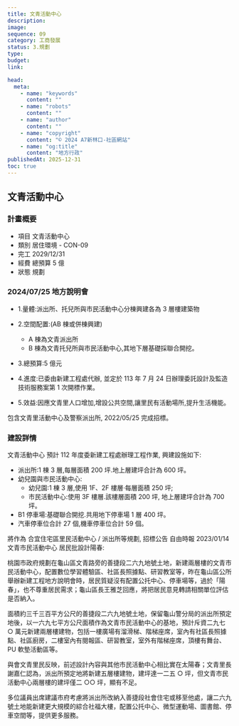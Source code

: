 ```yaml
---
title: 文青活動中心
description:
image:
sequence: 09
category: 工商發展
status: 3.規劃
type:
budget:
link:

head:
  meta:
    - name: "keywords"
      content: ""
    - name: "robots"
      content: ""
    - name: "author"
      content: ""
    - name: "copyright"
      content: "© 2024 A7新林口-社區網站"
    - name: "og:title"
      content: "地方行政"
publishedAt: 2025-12-31
toc: true
---
```


## 文青活動中心

### 計畫概要

- 項目 文青活動中心
- 類別 居住環境 - CON-09
- 完工 2029/12/31
- 經費 總預算 5 億
- 狀態 規劃

### 2024/07/25 地方說明會

- 1.量體:派出所、托兒所與市民活動中心分棟興建各為 3 層樓建築物
- 2.空間配置:(AB 棟或併棟興建)

  - A 棟為文青派出所
  - B 棟為文青托兒所與市民活動中心,其地下層基礎採聯合開挖。

- 3.總預算:5 億元
- 4.進度:已委由新建工程處代辦, 並定於 113 年 7 月 24 日辦理委託設計及監造技術服務案第 1 次開標作業。
- 5.效益:因應文青里人口增加,增設公共空間,讓里民有活動場所,提升生活機能。

包含文青里活動中心及警察派出所, 2022/05/25 完成招標。

### 建設詳情

文青活動中心
預計 112 年度委新建工程處辦理工程作業, 興建設施如下:

- 派出所:1 棟 3 層,每層面積 200 坪.地上層建坪合計為 600 坪。
- 幼兒園與市民活動中心:
  - 幼兒園:1 棟 3 層,使用 1F、2F 樓層·每層面積 250 坪;
  - 市民活動中心:使用 3F 樓層.該樓層面積 200 坪, 地上層建坪合計為 700 坪。
- B1 停車場:基礎聯合開挖.共用地下停車場 1 層 400 坪。
- 汽車停車位合計 27 個,機車停車位合計 59 個。

將作為 合宜住宅區里民活動中心 / 派出所等規劃, 招標公告
自由時報 2023/01/14 文青市民活動中心 居民批設計陽春:

桃園市政府規劃在龜山區文青路旁的善捷段二六九地號土地，新建兩層樓的文青市民活動中心，配置數位學習體驗區、社區長照據點、研習教室等，昨在龜山區公所舉辦新建工程地方說明會時，居民質疑沒有配置公托中心、停車場等，過於「陽春」，也不尊重居民需求；龜山區長王雅芝回應，將把居民意見轉請相關單位評估是否納入。

面積約三千三百平方公尺的善捷段二六九地號土地，保留龜山警分局的派出所預定地後，以一六九七平方公尺面積作為文青市民活動中心的基地，預計斥資二九七 ○ 萬元新建兩層樓建物，包括一樓廣場有溜滑梯、階梯座席，室內有社區長照據點、社區廚房，二樓室內有閱報區、研習教室，室外有階梯座席，頂樓有舞台、PU 軟墊活動區等。

與會文青里民反映，前述設計內容與其他市民活動中心相比實在太陽春；文青里長謝嘉仁認為，派出所預定地將新建五層樓建物，建坪達一二五 ○ 坪，但文青市民活動中心兩層樓的建坪僅二 ○○ 坪，顯有不足。

多位議員出席建議市府考慮將派出所改納入善捷段社會住宅或移至他處，讓二六九號土地能新建更大規模的綜合社福大樓，配置公托中心、微型運動場、圖書館、停車空間等，提供更多服務。
